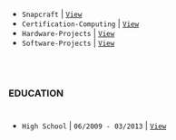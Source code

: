 - `Snapcraft` | [`View`](https://snapcraft.io/publisher/kentlouisetonino) <br />
- `Certification-Computing` | [`View`](https://github.com/kentlouisetonino/kentlouisetonino/blob/develop/certification/Computing.md) <br />
- `Hardware-Projects` | [`View`](https://github.com/stars/kentlouisetonino/lists/hardware-projects) <br />
- `Software-Projects` | [`View`](https://github.com/stars/kentlouisetonino/lists/software-projects) <br />


<br />
<br />

### EDUCATION
#

- `High School` | `06/2009 - 03/2013` | [`View`](https://github.com/kentlouisetonino/kentlouisetonino/blob/develop/education/01-High-School.md)
